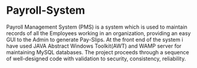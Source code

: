 # Payroll-System
Payroll Management System (PMS) is a system which is used to maintain records of all the Employees working in an organization, providing an easy GUI to the Admin to generate Pay-Slips. At the front end of the system i have used JAVA Abstract Windows Toolkit(AWT) and WAMP server for maintaining MySQL databases. The project proceeds through a sequence of well-designed code with validation to security, consistency, reliability.
